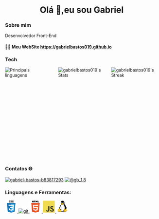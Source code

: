 <h1 align="center">Olá 👋,eu sou Gabriel</h1>

### Sobre mim 
Desenvolvedor Front-End

#### 👨‍💻 Meu WebSite https://gabrielbastos019.github.io
### Tech

<div style="display: flex;  justify-content: center; align-items: center; gap: 20px;">
  <img src="https://github-readme-stats.vercel.app/api/top-langs/?username=gabrielbastos019&theme=blueberry&show_icons=true&hide_border=true&layout=compact" alt="Principais linguagens " style="width: 300px; height: 300px;" />
  <img src="https://github-readme-stats.vercel.app/api?username=gabrielbastos019&theme=blueberry&show_icons=true&hide_border=true&count_private=true" alt="gabrielbastos019's Stats" style="width: 300px; height: 300px;" />
  <img src="https://github-readme-streak-stats.herokuapp.com/?user=gabrielbastos019&theme=blueberry&hide_border=true" alt="gabrielbastos019's Streak" style="width: 300px; height: 300px;" />
</div>

<h3 align="left">Contatos 🌐</h3>
<p align="left">
<a href="https://linkedin.com/in/gabriel-bastos-b83817293" target="blank"><img align="center" src="https://raw.githubusercontent.com/rahuldkjain/github-profile-readme-generator/master/src/images/icons/Social/linked-in-alt.svg" alt="gabriel-bastos-b83817293" height="30" width="40" /></a>
<a href="https://instagram.com/@gb_1.8" target="blank"><img align="center" src="https://raw.githubusercontent.com/rahuldkjain/github-profile-readme-generator/master/src/images/icons/Social/instagram.svg" alt="@gb_1.8" height="30" width="40" /></a>
</p>

<h3 align="left">Linguagens e Ferramentas:</h3>
<p align="left"><a href="https://www.w3schools.com/css/" target="_blank" rel="noreferrer"> <img src="https://raw.githubusercontent.com/devicons/devicon/master/icons/css3/css3-original-wordmark.svg" alt="css3" width="40" height="40"/> </a><a href="https://git-scm.com/" target="_blank" rel="noreferrer"> <img src="https://www.vectorlogo.zone/logos/git-scm/git-scm-icon.svg" alt="git" width="40" height="40"/> </a><a href="https://www.w3.org/html/" target="_blank" rel="noreferrer"> <img src="https://raw.githubusercontent.com/devicons/devicon/master/icons/html5/html5-original-wordmark.svg" alt="html5" width="40" height="40"/> </a><a href="https://developer.mozilla.org/en-US/docs/Web/JavaScript" target="_blank" rel="noreferrer"> <img src="https://raw.githubusercontent.com/devicons/devicon/master/icons/javascript/javascript-original.svg" alt="javascript" width="40" height="40"/> </a><a href="https://www.linux.org/" target="_blank" rel="noreferrer"> <img src="https://raw.githubusercontent.com/devicons/devicon/master/icons/linux/linux-original.svg" alt="linux" width="40" height="40"/> </a></p>
